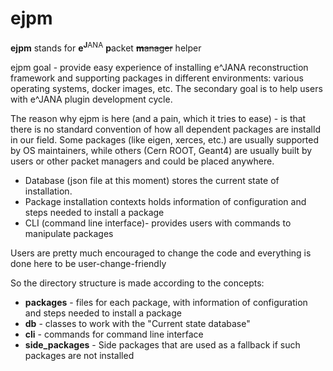 # ejpm

**ejpm** stands for **e**<sup>**J**ANA</sup> **p**acket ~~**m**anager~~ helper

ejpm goal - provide easy experience of installing e^JANA reconstruction framework and supporting packages in different environments: various operating systems, docker images, etc. The secondary goal is to help users with e^JANA plugin development cycle.

The reason why ejpm is here (and a pain, which it tries to ease) - is that there is no standard convention of how all dependent packages are installd in our field. Some packages (like eigen, xerces, etc.) are usually supported by OS maintainers, while others (Cern ROOT, Geant4) are usually built by users or other packet managers and could be placed anywhere. 

* Database (json file at this moment) stores the current state of installation.
* Package installation contexts holds information of configuration and steps needed to install a package
* CLI (command line interface)- provides users with commands to manipulate packages

Users are pretty much encouraged to change the code and everything is done here to be user-change-friendly

So the directory structure is made according to the concepts:

* **packages** - files for each package, with information of configuration and steps needed to install a package
* **db** - classes to work with the "Current state database"
* **cli** - commands for command line interface
* **side_packages** - Side packages that are used as a fallback if such packages are not installed
 